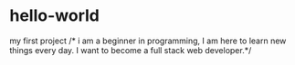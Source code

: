 # hello-world
my first project
/* i am a beginner in programming, I am here to learn new things every day. I want to become a full stack web developer.*/
